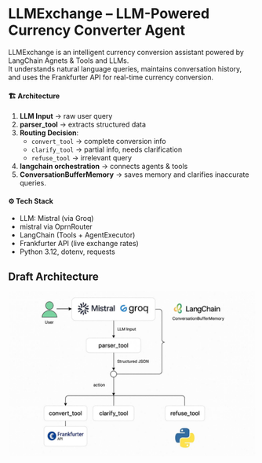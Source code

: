 # LLMExchange – LLM-Powered Currency Converter Agent

LLMExchange is an intelligent currency conversion assistant powered by LangChain Agnets & Tools and LLMs.  
It understands natural language queries, maintains conversation history, and uses the Frankfurter API for real-time currency conversion.

#### 🏗 Architecture
1. **LLM Input** → raw user query
2. **parser_tool** → extracts structured data
3. **Routing Decision**:
   - `convert_tool` → complete conversion info
   - `clarify_tool` → partial info, needs clarification
   - `refuse_tool` → irrelevant query
4. **langchain orchestration** → connects agents & tools
5. **ConversationBufferMemory** → saves memory and clarifies inaccurate queries.

#### ⚙️ Tech Stack
- LLM: Mistral (via Groq)
- mistral via OprnRouter
- LangChain (Tools + AgentExecutor)
- Frankfurter API (live exchange rates)
- Python 3.12, dotenv, requests

## Draft Architecture
![Initial draft (WIP)](./screenshots/architecture.jpg)